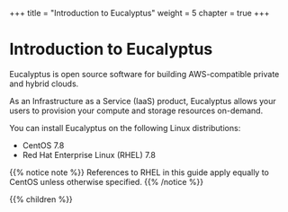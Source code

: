 +++
title = "Introduction to Eucalyptus"
weight = 5
chapter = true
+++


# Introduction to Eucalyptus
Eucalyptus is open source software for building AWS-compatible private and hybrid clouds.

As an Infrastructure as a Service (IaaS) product, Eucalyptus allows your users to provision your compute and storage resources on-demand.

You can install Eucalyptus on the following Linux distributions: 

* CentOS 7.8
* Red Hat Enterprise Linux (RHEL) 7.8

{{% notice note %}}
References to RHEL in this guide apply equally to CentOS unless otherwise specified. 
{{% /notice %}}

{{% children %}}
